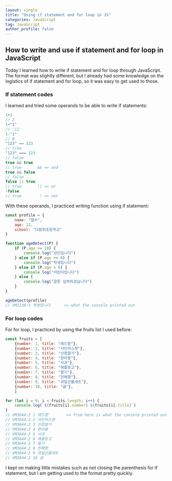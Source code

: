 ```yaml
---
layout: single
title: "Using if statement and for loop in JS"
categories: JavaScript
tag: JavaScript
author_profile: false
---
```


## How to write and use if statement and for loop in JavaScript

Today I learned how to write if statement and for loop through JavaScript. 
The format was slightly different, but I already had some knowledge on the logistics of if statement and for loop, so it was easy to get used to those.

### If statement codes

I learned and tried some operands to be able to write if statements:

```js
1+1
// 2
1+"1"
// '11'
1-"1"
// 0
"123" == 123
// true
"123" === 123
// false
true && true
// true       && => and
true && false
// false
false || true
// true       || => or
!false
// true        ! => not
```

With these operands, I practiced writing function using if statement:
```js
const profile = {
    name: "철수",
    age: 12,
    school: "다람쥐초등학교"
}

function ageDetect(P) {
    if (P.age >= 20) {
        console.log("성인입니다")
    } else if (P.age >= 8) {
        console.log("학생입니다")
    } else if (P.age > 0) {
        console.log("어린이입니다")
    } else {
        console.log("잘못 입력하셨습니다")
    }
}

ageDetect(profile)
// VM2138:5 학생입니다      <= what the console printed out
```

### For loop codes

For for loop, I practiced by using the fruits list I used before:
```js
const fruits = [
    {number: 1, title: "레드향"},
    {number: 2, title: "샤인머스캣"},
    {number: 3, title: "산청딸기"},
    {number: 4, title: "한라봉"},
    {number: 5, title: "사과"},
    {number: 6, title: "애플망고"},
    {number: 7, title: "딸기"},
    {number: 8, title: "천혜향"},
    {number: 9, title: "과일선물세트"},
    {number: 10, title: "귤"},
    ]

for (let i = 0; i < fruits.length; i++) {
    console.log(`${fruits[i].number} ${fruits[i].title}`)
}
// VM3644:2 1 레드향        <= from here is what the console printed out 
// VM3644:2 2 샤인머스캣
// VM3644:2 3 산청딸기
// VM3644:2 4 한라봉
// VM3644:2 5 사과
// VM3644:2 6 애플망고
// VM3644:2 7 딸기
// VM3644:2 8 천혜향
// VM3644:2 9 과일선물세트
// VM3644:2 10 귤
```

I kept on making little mistakes such as not closing the parenthesis for if statement, but I am getting used to the format pretty quickly.
